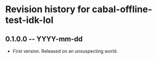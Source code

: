 # Revision history for cabal-offline-test-idk-lol

## 0.1.0.0 -- YYYY-mm-dd

* First version. Released on an unsuspecting world.
